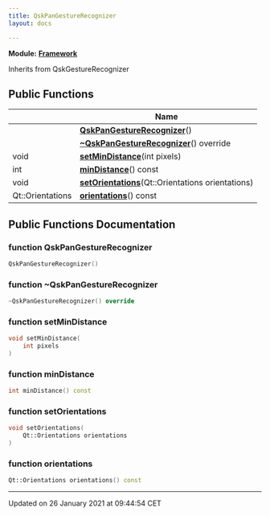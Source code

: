 ```yaml
---
title: QskPanGestureRecognizer
layout: docs

---
```



**Module:** **[Framework](/docs/modules/group___framework/)**



Inherits from QskGestureRecognizer

## Public Functions

|                | Name           |
| -------------- | -------------- |
| | **[QskPanGestureRecognizer](/docs/classes/class_qsk_pan_gesture_recognizer/#function-qskpangesturerecognizer)**() |
| | **[~QskPanGestureRecognizer](/docs/classes/class_qsk_pan_gesture_recognizer/#function-~qskpangesturerecognizer)**() override |
| void | **[setMinDistance](/docs/classes/class_qsk_pan_gesture_recognizer/#function-setmindistance)**(int pixels) |
| int | **[minDistance](/docs/classes/class_qsk_pan_gesture_recognizer/#function-mindistance)**() const |
| void | **[setOrientations](/docs/classes/class_qsk_pan_gesture_recognizer/#function-setorientations)**(Qt::Orientations orientations) |
| Qt::Orientations | **[orientations](/docs/classes/class_qsk_pan_gesture_recognizer/#function-orientations)**() const |

## Public Functions Documentation

### function QskPanGestureRecognizer

```cpp
QskPanGestureRecognizer()
```


### function ~QskPanGestureRecognizer

```cpp
~QskPanGestureRecognizer() override
```


### function setMinDistance

```cpp
void setMinDistance(
    int pixels
)
```


### function minDistance

```cpp
int minDistance() const
```


### function setOrientations

```cpp
void setOrientations(
    Qt::Orientations orientations
)
```


### function orientations

```cpp
Qt::Orientations orientations() const
```


-------------------------------

Updated on 26 January 2021 at 09:44:54 CET